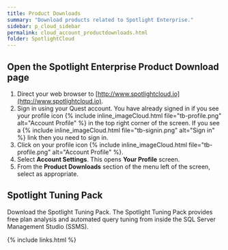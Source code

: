 ```yaml
---
title: Product Downloads
summary: "Download products related to Spotlight Enterprise."
sidebar: p_cloud_sidebar
permalink: cloud_account_productdownloads.html
folder: SpotlightCloud
---
```



## Open the Spotlight Enterprise Product Download page

1. Direct your web browser to [http://www.spotlightcloud.io](http://www.spotlightcloud.io).
2. Sign in using your Quest account. You have already signed in if you see your profile icon {% include inline_imageCloud.html file="tb-profile.png" alt="Account Profile" %} in the top right corner of the screen. If you see a {% include inline_imageCloud.html file="tb-signin.png" alt="Sign in" %} link then you need to sign in.
3. Click on your profile icon {% include inline_imageCloud.html file="tb-profile.png" alt="Account Profile" %}.
4. Select **Account Settings**. This opens **Your Profile** screen.
5. From the **Product Downloads** section of the menu left of the screen, select as appropriate.


## Spotlight Tuning Pack
Download the Spotlight Tuning Pack. The Spotlight Tuning Pack provides free plan analysis and automated query tuning from inside the SQL Server Management Studio (SSMS).


{% include links.html %}
